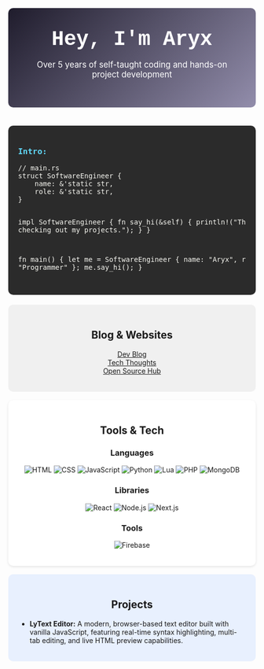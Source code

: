 <div style="background: linear-gradient(135deg, #1F1C2C, #928DAB); padding: 40px; border-radius: 10px; text-align: center; color: #fff;">
  <h1 style="font-family: 'Courier New', Courier, monospace; font-size: 3em; margin: 0;">Hey, I'm Aryx</h1>
  <p style="font-size: 1.2em;">Over 5 years of self-taught coding and hands-on project development</p>
</div>

<br>

<div style="margin: 20px 0; background: #2b2b2b; padding: 20px; border-radius: 10px; color: #f8f8f2; font-family: monospace;">
  <h3 style="color: #61dafb;">Intro:</h3>
  <pre style="overflow-x: auto;">
// main.rs
struct SoftwareEngineer {
    name: &'static str,
    role: &'static str,
}

impl SoftwareEngineer {
    fn say_hi(&self) {
        println!("Thanks for checking out my projects.");
    }
}

fn main() {
    let me = SoftwareEngineer { name: "Aryx", role: "Programmer" };
    me.say_hi();
}
  </pre>
</div>

<div style="background: #f0f0f0; padding: 20px; border-radius: 10px;">
  <h2 style="text-align: center;">Blog & Websites</h2>
  <ul style="list-style: none; padding: 0; text-align: center;">
    <li><a href="https://devblog.example.com" target="_blank">Dev Blog</a></li>
    <li><a href="https://techthoughts.example.com" target="_blank">Tech Thoughts</a></li>
    <li><a href="https://opensource.example.com" target="_blank">Open Source Hub</a></li>
  </ul>
</div>

<br>

<div style="background: #fff; padding: 20px; border-radius: 10px; text-align: center; box-shadow: 0 2px 5px rgba(0,0,0,0.1);">
  <h2>Tools & Tech</h2>
  
  <h3>Languages</h3>
  <p>
    <img src="https://img.shields.io/badge/HTML-E34F26?logo=html5&logoColor=white" alt="HTML">
    <img src="https://img.shields.io/badge/CSS-1572B6?logo=css3&logoColor=white" alt="CSS">
    <img src="https://img.shields.io/badge/JavaScript-F7DF1E?logo=javascript&logoColor=black" alt="JavaScript">
    <img src="https://img.shields.io/badge/Python-3776AB?logo=python&logoColor=white" alt="Python">
    <img src="https://img.shields.io/badge/Lua-2C2D72?logo=lua&logoColor=white" alt="Lua">
    <img src="https://img.shields.io/badge/PHP-777BB4?logo=php&logoColor=white" alt="PHP">
    <img src="https://img.shields.io/badge/MongoDB-47A248?logo=mongodb&logoColor=white" alt="MongoDB">
  </p>
  
  <h3>Libraries</h3>
  <p>
    <img src="https://img.shields.io/badge/React-61DAFB?logo=react&logoColor=black" alt="React">
    <img src="https://img.shields.io/badge/Node.js-339933?logo=nodedotjs&logoColor=white" alt="Node.js">
    <img src="https://img.shields.io/badge/Next.js-000000?logo=nextdotjs&logoColor=white" alt="Next.js">
  </p>
  
  <h3>Tools</h3>
  <p>
    <img src="https://img.shields.io/badge/Firebase-FFCA28?logo=firebase&logoColor=black" alt="Firebase">
  </p>
</div>

<br>

<div style="background: #e8f0fe; padding: 20px; border-radius: 10px;">
  <h2 style="text-align: center;">Projects</h2>
  <ul>
    <li><strong>LyText Editor:</strong> A modern, browser-based text editor built with vanilla JavaScript, featuring real-time syntax highlighting, multi-tab editing, and live HTML preview capabilities.  
</li>
  </ul>
</div>

